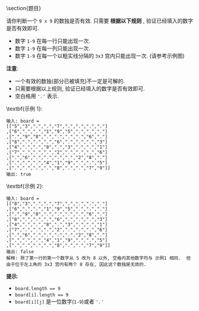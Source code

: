 \section{题目}

请你判断一个 `9 x 9` 的数独是否有效. 只需要 **根据以下规则** , 验证已经填入的数字是否有效即可. 

- 数字 `1-9` 在每一行只能出现一次. 
- 数字 `1-9` 在每一列只能出现一次. 
- 数字 `1-9` 在每一个以粗实线分隔的 `3x3` 宫内只能出现一次. (请参考示例图)

**注意**: 

- 一个有效的数独(部分已被填充)不一定是可解的. 
- 只需要根据以上规则, 验证已经填入的数字是否有效即可. 
- 空白格用 `'.'` 表示. 

\textbf{示例 1}: 

```
输入: board = 
[["5","3",".",".","7",".",".",".","."]
,["6",".",".","1","9","5",".",".","."]
,[".","9","8",".",".",".",".","6","."]
,["8",".",".",".","6",".",".",".","3"]
,["4",".",".","8",".","3",".",".","1"]
,["7",".",".",".","2",".",".",".","6"]
,[".","6",".",".",".",".","2","8","."]
,[".",".",".","4","1","9",".",".","5"]
,[".",".",".",".","8",".",".","7","9"]]
输出: true
```

\textbf{示例 2}: 

```
输入: board = 
[["8","3",".",".","7",".",".",".","."]
,["6",".",".","1","9","5",".",".","."]
,[".","9","8",".",".",".",".","6","."]
,["8",".",".",".","6",".",".",".","3"]
,["4",".",".","8",".","3",".",".","1"]
,["7",".",".",".","2",".",".",".","6"]
,[".","6",".",".",".",".","2","8","."]
,[".",".",".","4","1","9",".",".","5"]
,[".",".",".",".","8",".",".","7","9"]]
输出: false
解释: 除了第一行的第一个数字从 5 改为 8 以外, 空格内其他数字均与 示例1 相同.  但由于位于左上角的 3x3 宫内有两个 8 存在, 因此这个数独是无效的. 
```

**提示**: 

- `board.length == 9`
- `board[i].length == 9`
- `board[i][j]` 是一位数字(`1-9`)或者 `'.'`